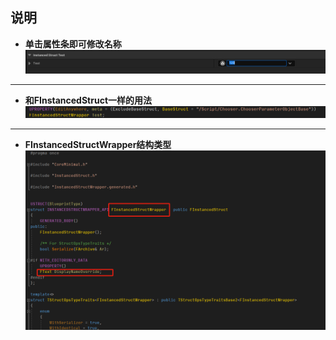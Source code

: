 ## 说明
* **单击属性条即可修改名称**
![示例1](Image_1.png)
* * *
* **和FInstancedStruct一样的用法**
![示例2](Image_2.png)
* * *
* **FInstancedStructWrapper结构类型**
![示例3](Image_3.png)